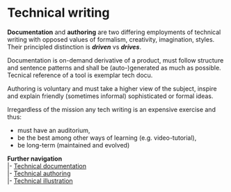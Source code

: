 # Technical writing

__Documentation__ and __authoring__ are two differing employments of technical writing with opposed values of formalism, creativity, imagination, styles. Their principled distinction is __*driven*__ vs __*drives*__.

Documentation is on-demand derivative of a product, must follow structure and sentence patterns and shall be (auto-)generated as much as possible. Tecnical reference of a tool is exemplar tech docu.

Authoring is voluntary and must take a higher view of the subject, inspire and explain friendly (sometimes informal) sophisticated or formal ideas.

Irregardless of the mission any tech writing is an expensive exercise and thus:
+ must have an auditorium,
+ be the best among other ways of learning (e.g. video-tutorial),
+ be long-term (maintained and evolved)

__Further navigation__\
|- [Technical documentation](readme+/tech-docu.md)\
|- [Technical authoring](readme+/tech-authoring.md)\
|- [Technical illustration](readme+/tech-drawing.md)
